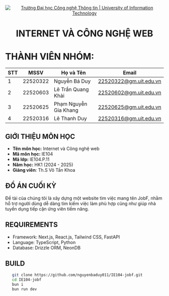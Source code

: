 <!-- Banner -->
<p align="center">
  <a href="https://www.uit.edu.vn/" title="Trường Đại học Công nghệ Thông tin" style="border: none;">
    <img src="https://i.imgur.com/WmMnSRt.png" alt="Trường Đại học Công nghệ Thông tin | University of Information Technology">
  </a>
</p>

<!-- Title -->
<h1 align="center"><b>INTERNET VÀ CÔNG NGHỆ WEB</b></h1>
<!-- Main -->

# THÀNH VIÊN NHÓM:

| STT           | MSSV          | Họ và Tên            | Email                   |
| ------------- | ------------- | -------------------- | ----------------------- |
| 1             | 22520322      | Nguyễn Bá Duy        | 22520322@gm.uit.edu.vn  |
| 2             | 22520603      | Lê Trần Quang Khải   | 22520602@gm.uit.edu.vn  |
| 3             | 22520625      | Phạm Nguyễn Gia Khang| 22520625@gm.uit.edu.vn  |
| 4             | 22520316      | Lê Thanh Duy         | 22520316@gm.uit.edu.vn  |

## GIỚI THIỆU MÔN HỌC
* **Tên môn học:** Internet và Công nghệ web
* **Mã môn học:** IE104
* **Mã lớp:** IE104.P.11
* **Năm học:** HK1 (2024 - 2025)
* **Giảng viên**: Th.S Võ Tấn Khoa

## ĐỒ ÁN CUỐI KỲ
Đề tài của chúng tôi là xây dựng một website tìm việc mang tên JobF, nhằm hỗ trợ người dùng dễ dàng tìm kiếm việc làm phù hợp cũng như giúp nhà tuyển dụng tiếp cận ứng viên tiềm năng.

## REQUIREMENTS
- Framework: Next.js, React.js, Tailwind CSS, FastAPI
- Language: TypeScript, Python
- Database: Drizzle ORM, NeonDB

## BUILD
```bash
   git clone https://github.com/nguyenbaduy011/IE104-jobf.git
   cd IE104-jobf
   bun i
   bun run dev


